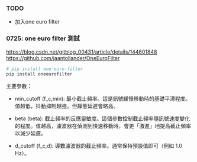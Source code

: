 ### TODO
- 加入one euro filter


### 0725: one euro filter 測試
https://blog.csdn.net/gitblog_00431/article/details/144601848
https://github.com/jaantollander/OneEuroFilter

```bash
# pip install one-euro-filter
pip install oneeurofilter
```
主要參數：

- min_cutoff (f_c,min): 最小截止頻率。這是訊號緩慢移動時的基礎平滑程度。值越低，抖動抑制越強，但靜態延遲會略高。

- beta (beta): 截止頻率的反應靈敏度。這個參數控制截止頻率隨訊號速度變化的程度。值越高，濾波器在偵測到快速移動時，會更「激進」地提高截止頻率以減少延遲。

- d_cutoff (f_c,d): 導數濾波器的截止頻率。通常保持預設值即可（例如 1.0 Hz）。
